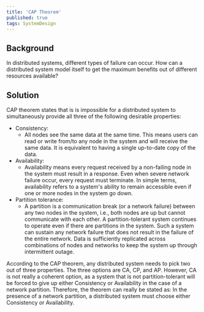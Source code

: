 ```yaml
---
title: 'CAP Theorem'
published: true
tags: SystemDesign
---
```


## Background

In distributed systems, different types of failure can occur. How can a
distributed system model itself to get the maximum benefits out of different
resources available?

## Solution

CAP theorem states that is is impossible for a distributed system to
simultaneously provide all three of the following desirable properties:

- Consistency:
  - All nodes see the same data at the same time. This means users
  can read or write from/to any node in the system and will receive the same
  data. It is equivalent to having a single up-to-date copy of the data.
- Availability: 
  - Availability means every request received by a non-failing
  node in the system must result in a response. Even when severe network
  failure occur, every request must terminate. In simple terms, availability
  refers to a system's ability to remain accessible even if one or more nodes
  in the system go down.
- Partition tolerance:
  - A partition is a communication break (or a network failure) between any
    two nodes in the system, i.e., both nodes are up but cannot communicate
    with each other. A partition-tolerant system continues to operate even if
    there are partitions in the system. Such a system can sustain any network
    failure that does not result in the failure of the entire network. Data is
    sufficiently replicated across combinations of nodes and networks to keep
    the system up through intermittent outage.

According to the CAP theorem, any distributed system needs to pick two out of
three properties. The three options are CA, CP, and AP. However, CA is not
really a coherent option, as a system that is not partition-tolerant will be
forced to give up either Consistency or Availability in the case of a network
partition. Therefore, the theorem can really be stated as: In the presence of
a network partition, a distributed system must choose either Consistency or
Availability. 